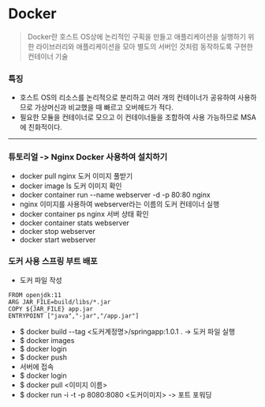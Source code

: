 # Docker
> Docker란 호스트 OS상에 논리적인 구획을 만들고 애플리케이션을 실행하기 위한 라이브러리와 애플리케이션을 모아 별도의 서버인 것처럼 동작하도록 구현한 컨테이너 기술

### 특징
- 호스트 OS의 리소스를 논리적으로 분리하고 여러 개의 컨테이너가 공유하여 사용하므로 가상머신과 비교했을 때 빠르고 오버헤드가 적다.
- 필요한 모듈을 컨테이너로 모으고 이 컨테이너들을 조합하여 사용 가능하므로 MSA에 친화적이다.

---

### 튜토리얼 -> Nginx Docker 사용하여 설치하기
- docker pull nginx  도커 이미지 풀받기
- docker image ls  도커 이미지 확인
- docker container run --name webserver -d -p 80:80 nginx  
- nginx 이미지를 사용하여 webserver라는 이름의 도커 컨테이너 실행
- docker container ps  nginx 서버 상태 확인
- docker container stats webserver
- docker stop webserver
- docker start webserver

### 도커 사용 스프링 부트 배포
- 도커 파일 작성
```
FROM openjdk:11
ARG JAR_FILE=build/libs/*.jar
COPY ${JAR_FILE} app.jar
ENTRYPOINT ["java","-jar","/app.jar"]
```
- $ docker build --tag <도커계정명>/springapp:1.0.1 . -> 도커 파일 실행
- $ docker images
- $ docker login
- $ docker push
- 서버에 접속
- $ docker login
- $ docker pull <이미지 이름>
- $ docker run -i -t -p 8080:8080 <도커이미지> -> 포트 포워딩